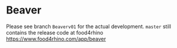 # Beaver

Please see branch `Beaverv01` for the actual development. `master` still contains the release code at food4rhino https://www.food4rhino.com/app/beaver
